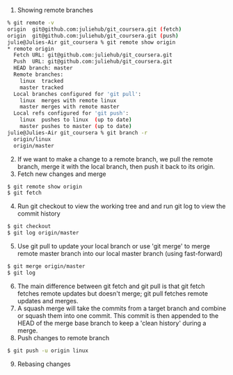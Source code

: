 1. Showing remote branches
```bash
% git remote -v
origin  git@github.com:juliehub/git_coursera.git (fetch)
origin  git@github.com:juliehub/git_coursera.git (push)
julie@Julies-Air git_coursera % git remote show origin
* remote origin
  Fetch URL: git@github.com:juliehub/git_coursera.git
  Push  URL: git@github.com:juliehub/git_coursera.git
  HEAD branch: master
  Remote branches:
    linux  tracked
    master tracked
  Local branches configured for 'git pull':
    linux  merges with remote linux
    master merges with remote master
  Local refs configured for 'git push':
    linux  pushes to linux  (up to date)
    master pushes to master (up to date)
julie@Julies-Air git_coursera % git branch -r
  origin/linux
  origin/master
```
2. If we want to make a change to a remote branch,
we pull the remote branch, merge it with the local branch,
then push it back to its origin.
3. Fetch new changes and merge
```bash
$ git remote show origin
$ git fetch
```
4. Run git checkout to view the working tree and
and run git log to view the commit history
```bash
$ git checkout
$ git log origin/master
```
5. Use git pull to update your local branch
or use 'git merge' to merge remote master branch into
our local master branch (using fast-forward)
```bash
$ git merge origin/master
$ git log
```
6. The main difference between git fetch and git pull
is that git fetch fetches remote updates but doesn't merge;
git pull fetches remote updates and merges.
7. A squash merge will take the commits from a target branch and combine or squash them into one commit. This commit is then appended to the HEAD of the merge base branch to keep a 'clean history' during a merge.
8. Push changes to remote branch
```bash
$ git push -u origin linux
```
9. Rebasing changes
